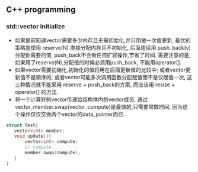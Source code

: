 ## C++ programming 
### std::vector initialize
- 如果提前知道vector需要多少内存且无需初始化,并只用做一次值更新,
最优的策略是使用 reserve(N) 直接分配内存且不初始化,
后面连续用 push_back(v) 分配你需要的值,
push_back不会做任何扩容操作,节省了时间.
需要注意的是,如果用了reserve(N),分配值的时候必须用push_back,
不能用operator[]. 
- 如果vector需要初始化,初始化的值将用在后面更新值的比较中; 
或者vector更新值不是顺序的; 
或者vector可能多次调用函数分配赋值而不是仅赋值一次, 
这三种情况就不能采用 reserve + push_back的方案, 
而应该用 resize + operator[] 的方法.
- 将一个计算好的vector传递给结构体内的vector成员,
通过vector_member.swap(vector_compute)是最快的,只需要常数时间,
因为这个操作仅仅交换两个vector的data_pointer而已.
```c++
struct Test{
   vector<int> member;
   void update(){
       vector<int> compute;
       // compute ...
       member.swap(compute);
   }
}
```